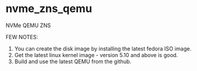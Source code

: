 # nvme_zns_qemu
NVMe QEMU ZNS

FEW NOTES:

1) You can create the disk image by installing the latest fedora ISO image.
2) Get the latest linux kernel image - version 5.10 and above is good.
3) Build and use the latest QEMU from the github.
